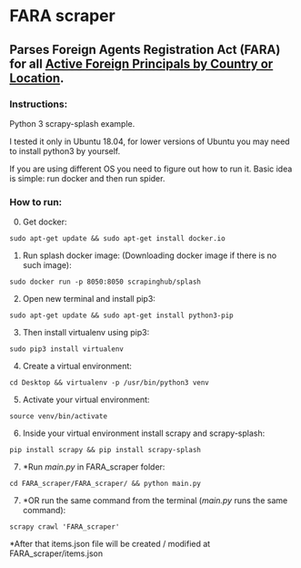 # FARA scraper

## Parses Foreign Agents Registration Act (FARA) for all [Active Foreign Principals by Country or Location](https://efile.fara.gov/pls/apex/f?p=185:130:0::NO:RP,130:P130_DATERANGE:N).

### Instructions:
Python 3 scrapy-splash example.

I tested it only in Ubuntu 18.04, for lower versions of Ubuntu you may need to install python3 by yourself. 

If you are using different OS you need to figure out how to run it. Basic idea is simple: run docker and then run spider.

### How to run:
0. Get docker:

`sudo apt-get update && sudo apt-get install docker.io`

1. Run splash docker image:
(Downloading docker image if there is no such image):

`sudo docker run -p 8050:8050 scrapinghub/splash`

2. Open new terminal and install pip3:

`sudo apt-get update && sudo apt-get install python3-pip`

3. Then install virtualenv using pip3:

`sudo pip3 install virtualenv`

4. Create a virtual environment:

`cd Desktop && virtualenv -p /usr/bin/python3 venv`

5. Activate your virtual environment:

`source venv/bin/activate`

6. Inside your virtual environment install scrapy and scrapy-splash:

`pip install scrapy && pip install scrapy-splash`

7. *Run *main.py* in FARA_scraper folder:

`cd FARA_scraper/FARA_scraper/ && python main.py`

7. *OR run the same command from the terminal (*main.py* runs the same command):

`scrapy crawl 'FARA_scraper'`

*After that items.json file will be created / modified at FARA_scraper/items.json
